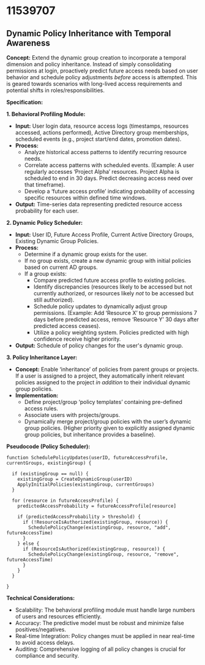 # 11539707

## Dynamic Policy Inheritance with Temporal Awareness

**Concept:** Extend the dynamic group creation to incorporate a temporal dimension and policy inheritance. Instead of simply consolidating permissions at login, proactively predict future access needs based on user behavior and schedule policy adjustments *before* access is attempted.  This is geared towards scenarios with long-lived access requirements and potential shifts in roles/responsibilities.

**Specification:**

**1. Behavioral Profiling Module:**

*   **Input:** User login data, resource access logs (timestamps, resources accessed, actions performed), Active Directory group memberships, scheduled events (e.g., project start/end dates, promotion dates).
*   **Process:**
    *   Analyze historical access patterns to identify recurring resource needs.
    *   Correlate access patterns with scheduled events.  (Example:  A user regularly accesses ‘Project Alpha’ resources. Project Alpha is scheduled to end in 30 days. Predict decreasing access need over that timeframe).
    *   Develop a ‘future access profile’ indicating probability of accessing specific resources within defined time windows.
*   **Output:**  Time-series data representing predicted resource access probability for each user.

**2. Dynamic Policy Scheduler:**

*   **Input:** User ID, Future Access Profile, Current Active Directory Groups, Existing Dynamic Group Policies.
*   **Process:**
    *   Determine if a dynamic group exists for the user.
    *   If no group exists, create a new dynamic group with initial policies based on current AD groups.
    *   If a group exists:
        *   Compare predicted future access profile to existing policies.
        *   Identify discrepancies (resources likely to be accessed but not currently authorized, or resources likely *not* to be accessed but still authorized).
        *   Schedule policy updates to dynamically adjust group permissions.  (Example: Add ‘Resource X’ to group permissions 7 days before predicted access, remove ‘Resource Y’ 30 days after predicted access ceases).
        *   Utilize a policy weighting system.  Policies predicted with high confidence receive higher priority.
*   **Output:** Schedule of policy changes for the user's dynamic group.

**3.  Policy Inheritance Layer:**

*   **Concept:** Enable ‘inheritance’ of policies from parent groups or projects. If a user is assigned to a project, they automatically inherit relevant policies assigned to the project *in addition* to their individual dynamic group policies.
*   **Implementation:**
    *   Define project/group ‘policy templates’ containing pre-defined access rules.
    *   Associate users with projects/groups.
    *   Dynamically merge project/group policies with the user’s dynamic group policies.  (Higher priority given to explicitly assigned dynamic group policies, but inheritance provides a baseline).

**Pseudocode (Policy Scheduler):**

```
function SchedulePolicyUpdates(userID, futureAccessProfile, currentGroups, existingGroup) {

  if (existingGroup == null) {
    existingGroup = CreateDynamicGroup(userID)
    ApplyInitialPolicies(existingGroup, currentGroups)
  }

  for (resource in futureAccessProfile) {
    predictedAccessProbability = futureAccessProfile[resource]

    if (predictedAccessProbability > threshold) {
      if (!ResourceIsAuthorized(existingGroup, resource)) {
        SchedulePolicyChange(existingGroup, resource, "add", futureAccessTime)
      }
    } else {
      if (ResourceIsAuthorized(existingGroup, resource)) {
        SchedulePolicyChange(existingGroup, resource, "remove", futureAccessTime)
      }
    }
  }

}
```

**Technical Considerations:**

*   Scalability: The behavioral profiling module must handle large numbers of users and resources efficiently.
*   Accuracy: The predictive model must be robust and minimize false positives/negatives.
*   Real-time Integration: Policy changes must be applied in near real-time to avoid access delays.
*   Auditing: Comprehensive logging of all policy changes is crucial for compliance and security.